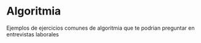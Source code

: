 # Algoritmia

Ejemplos de ejercicios comunes de algoritmia que te podrian preguntar en entrevistas laborales
